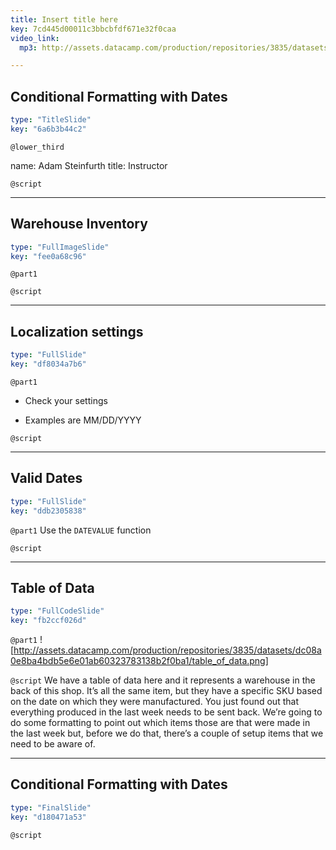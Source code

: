 ```yaml
---
title: Insert title here
key: 7cd445d00011c3bbcbfdf671e32f0caa
video_link:
  mp3: http://assets.datacamp.com/production/repositories/3835/datasets/5d0dbbac0b8c968c7fe53d8440627a8207bfb440/ice_audio_20181023-212612.mp3

---
```

## Conditional Formatting with Dates

```yaml
type: "TitleSlide"
key: "6a6b3b44c2"
```

`@lower_third`

name: Adam Steinfurth
title: Instructor


`@script`



---
## Warehouse Inventory

```yaml
type: "FullImageSlide"
key: "fee0a68c96"
```

`@part1`



`@script`



---
## Localization settings

```yaml
type: "FullSlide"
key: "df8034a7b6"
```

`@part1`
- Check your settings

- Examples are MM/DD/YYYY


`@script`



---
## Valid Dates

```yaml
type: "FullSlide"
key: "ddb2305838"
```

`@part1`
Use the `DATEVALUE` function


`@script`



---
## Table of Data

```yaml
type: "FullCodeSlide"
key: "fb2ccf026d"
```

`@part1`
![http://assets.datacamp.com/production/repositories/3835/datasets/dc08a0e8ba4bdb5e6e01ab60323783138b2f0ba1/table_of_data.png]


`@script`
We have a table of data here and it represents a warehouse in the back of this shop. It’s all the same item, but they have a specific SKU based on the date on which they were manufactured. You just found out that everything produced in the last week needs to be sent back. We’re going to do some formatting to point out which items those are that were made in the last week but, before we do that, there’s a couple of setup items that we need to be aware of.


---
## Conditional Formatting with Dates

```yaml
type: "FinalSlide"
key: "d180471a53"
```

`@script`


